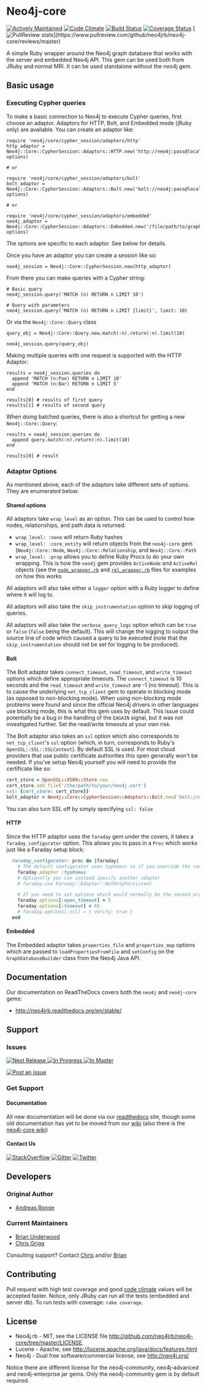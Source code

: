 # Neo4j-core

[![Actively Maintained](https://img.shields.io/badge/Maintenance%20Level-Actively%20Maintained-green.svg)](https://gist.github.com/cheerfulstoic/d107229326a01ff0f333a1d3476e068d)
[![Code Climate](https://codeclimate.com/github/neo4jrb/neo4j-core.svg)](https://codeclimate.com/github/neo4jrb/neo4j-core)
[![Build Status](https://travis-ci.org/neo4jrb/neo4j-core.svg)](https://travis-ci.org/neo4jrb/neo4j-core)
[![Coverage Status](https://coveralls.io/repos/neo4jrb/neo4j-core/badge.svg?branch=master)](https://coveralls.io/r/neo4jrb/neo4j-core?branch=master)
[![PullReview stats](https://www.pullreview.com/github/neo4jrb/neo4j-core/badges/master.svg?)](https://www.pullreview.com/github/neo4jrb/neo4j-core/reviews/master)

A simple Ruby wrapper around the Neo4j graph database that works with the server and embedded Neo4j API. This gem can be used both from JRuby and normal MRI.
It can be used standalone without the neo4j gem.

## Basic usage

### Executing Cypher queries

To make a basic connection to Neo4j to execute Cypher queries, first choose an adaptor.  Adaptors for HTTP, Bolt, and Embedded mode (jRuby only) are available.  You can create an adaptor like:

    require 'neo4j/core/cypher_session/adaptors/http'
    http_adaptor = Neo4j::Core::CypherSession::Adaptors::HTTP.new('http://neo4j:pass@localhost:7474', options)

    # or

    require 'neo4j/core/cypher_session/adaptors/bolt'
    bolt_adaptor = Neo4j::Core::CypherSession::Adaptors::Bolt.new('bolt://neo4j:pass@localhost:7687', options)

    # or

    require 'neo4j/core/cypher_session/adaptors/embedded'
    neo4j_adaptor = Neo4j::Core::CypherSession::Adaptors::Embedded.new('/file/path/to/graph.db', options)

The options are specific to each adaptor.  See below for details.

Once you have an adaptor you can create a session like so:

    neo4j_session = Neo4j::Core::CypherSession.new(http_adaptor)

From there you can make queries with a Cypher string:

    # Basic query
    neo4j_session.query('MATCH (n) RETURN n LIMIT 10')

    # Query with parameters
    neo4j_session.query('MATCH (n) RETURN n LIMIT {limit}', limit: 10)

Or via the `Neo4j::Core::Query` class

    query_obj = Neo4j::Core::Query.new.match(:n).return(:n).limit(10)

    neo4j_session.query(query_obj)

Making multiple queries with one request is supported with the HTTP Adaptor:

    results = neo4j_session.queries do
      append 'MATCH (n:Foo) RETURN n LIMIT 10'
      append 'MATCH (n:Bar) RETURN n LIMIT 5'
    end

    results[0] # results of first query
    results[1] # results of second query

When doing batched queries, there is also a shortcut for getting a new `Neo4j::Core::Query`:

    results = neo4j_session.queries do
      append query.match(:n).return(:n).limit(10)
    end

    results[0] # result

### Adaptor Options

As mentioned above, each of the adaptors take different sets of options.  They are enumerated below:

#### Shared options

All adaptors take `wrap_level` as an option.  This can be used to control how nodes, relationships, and path data is returned:

 * `wrap_level: :none` will return Ruby hashes
 * `wrap_level: :core_entity` will return objects from the `neo4j-core` gem (`Neo4j::Core::Node`, `Neo4j::Core::Relationship`, and `Neo4j::Core::Path`
 * `wrap_level: :prop` allows you to define Ruby Procs to do your own wrapping.  This is how the `neo4j` gem provides `ActiveNode` and `ActiveRel` objects (see the [`node_wrapper.rb`](https://github.com/neo4jrb/neo4j/blob/master/lib/neo4j/active_node/node_wrapper.rb) and [`rel_wrapper.rb`](https://github.com/neo4jrb/neo4j/blob/master/lib/neo4j/active_rel/rel_wrapper.rb) files for examples on how this works

All adaptors will also take either a `logger` option with a Ruby logger to define where it will log to.

All adaptors will also take the `skip_instrumentation` option to skip logging of queries.

All adaptors will also take the `verbose_query_logs` option which can be `true` or `false` (`false` being the default).  This will change the logging to output the source line of code which caused a query to be executed (note that the `skip_instrumentation` should not be set for logging to be produced).

#### Bolt

The Bolt adaptor takes `connect_timeout`, `read_timeout`, and `write_timeout` options which define appropriate timeouts.  The `connect_timeout` is 10 seconds and the `read_timeout` and `write_timeout` are -1 (no timeout).  This is to cause the underlying `net_tcp_client` gem to operate in blocking mode (as opposed to non-blocking mode).  When using non-blocking mode problems were found and since the official Neo4j drivers in other languages use blocking mode, this is what this gem uses by default.  This issue could potentially be a bug in the handling of the `EAGAIN` signal, but it was not investigated further. Set the read/write timeouts at your own risk.

The Bolt adaptor also takes an `ssl` option which also corresponds to `net_tcp_client`'s `ssl` option (which, in turn, corresponds to Ruby's `OpenSSL::SSL::SSLContext`).  By default SSL is used.  For most cloud providers that use public certificate authorities this open generally won't be needed.  If you've setup Neo4j yourself you will need to provide the certificate like so:

```ruby
cert_store = OpenSSL::X509::Store.new
cert_store.add_file('/the/path/to/your/neo4j.cert')
ssl: {cert_store: cert_store}}
bolt_adaptor = Neo4j::Core::CypherSession::Adaptors::Bolt.new('bolt://neo4j:pass@localhost:7687', ssl: {cert_store: cert_store})
```

You can also turn SSL off by simply specifying `ssl: false`

#### HTTP

Since the HTTP adaptor uses the `faraday` gem under the covers, it takes a `faraday_configurator` option.  This allows you to pass in a `Proc` which works just like a Faraday setup block:

```ruby
  faraday_configurator: proc do |faraday|
    # The default configurator uses typhoeus so if you override the configurator you must specify this
    faraday.adapter :typhoeus
    # Optionally you can instead specify another adaptor
    # faraday.use Faraday::Adapter::NetHttpPersistent

    # If you need to set options which would normally be the second argument of `Faraday.new`, you can do the following:
    faraday.options[:open_timeout] = 5
    faraday.options[:timeout] = 65
    # faraday.options[:ssl] = { verify: true }
  end
```

#### Embedded

The Embedded adaptor takes `properties_file` and `properties_map` options which are passed to `loadPropertiesFromFile` and `setConfig` on the `GraphDatabaseBuilder` class from the Neo4j Java API.

## Documentation

Our documentation on ReadTheDocs covers both the `neo4j` and `neo4j-core` gems:

 * http://neo4jrb.readthedocs.org/en/stable/


## Support

### Issues

[![Next Release](https://badge.waffle.io/neo4jrb/neo4j-core.png?label=Next%20Release&title=Next%20Release) ![In Progress](https://badge.waffle.io/neo4jrb/neo4j-core.png?label=In%20Progress&title=In%20Progress) ![In Master](https://badge.waffle.io/neo4jrb/neo4j-core.png?label=In%20Master&title=In%20Master)](https://waffle.io/neo4jrb/neo4j-core)

[![Post an issue](https://img.shields.io/badge/Bug%3F-Post%20an%20issue!-blue.svg)](https://waffle.io/neo4jrb/neo4j-core)


### Get Support

#### Documentation

All new documentation will be done via our [readthedocs](http://neo4jrb.readthedocs.org) site, though some old documentation has yet to be moved from our [wiki](https://github.com/neo4jrb/neo4j/wiki) (also there is the [neo4j-core wiki](https://github.com/neo4jrb/neo4j-core/wiki))

#### Contact Us

[![StackOverflow](https://img.shields.io/badge/StackOverflow-Ask%20a%20question!-blue.svg)](http://stackoverflow.com/questions/ask?tags=neo4j.rb+neo4j+ruby)  [![Gitter](https://img.shields.io/badge/Gitter-Join%20our%20chat!-blue.svg)](https://gitter.im/neo4jrb/neo4j?utm_source=badge&utm_medium=badge&utm_campaign=pr-badge&utm_content=badge)  [![Twitter](https://img.shields.io/badge/Twitter-Tweet%20with%20us!-blue.svg)](https://twitter.com/neo4jrb)


## Developers

### Original Author

* [Andreas Ronge](https://github.com/andreasronge)

### Current Maintainers

* [Brian Underwood](https://github.com/cheerfulstoic)
* [Chris Grigg](https://github.com/subvertallchris)

Consulting support? Contact [Chris](http://subvertallmedia.com/) and/or [Brian](http://www.brian-underwood.codes/)

## Contributing

Pull request with high test coverage and good [code climate](https://codeclimate.com/github/neo4jrb/neo4j-core) values will be accepted faster.
Notice, only JRuby can run all the tests (embedded and server db). To run tests with coverage: `rake coverage`.

## License
* Neo4j.rb - MIT, see the LICENSE file http://github.com/neo4jrb/neo4j-core/tree/master/LICENSE.
* Lucene -  Apache, see http://lucene.apache.org/java/docs/features.html
* Neo4j - Dual free software/commercial license, see http://neo4j.org/

Notice there are different license for the neo4j-community, neo4j-advanced and neo4j-enterprise jar gems.
Only the neo4j-community gem is by default required.
